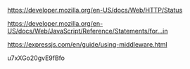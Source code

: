 https://developer.mozilla.org/en-US/docs/Web/HTTP/Status

https://developer.mozilla.org/en-US/docs/Web/JavaScript/Reference/Statements/for...in

https://expressjs.com/en/guide/using-middleware.html

u7xXGo20gvE9fBfo